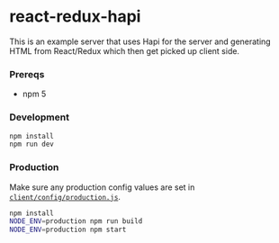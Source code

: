 # react-redux-hapi

This is an example server that uses Hapi for the server and generating HTML from
React/Redux which then get picked up client side.

### Prereqs

- npm 5

### Development

```sh
npm install
npm run dev
```

### Production
Make sure any production config values are set in [`client/config/production.js`](./client/config/production.js).

```sh
npm install
NODE_ENV=production npm run build
NODE_ENV=production npm start
```
